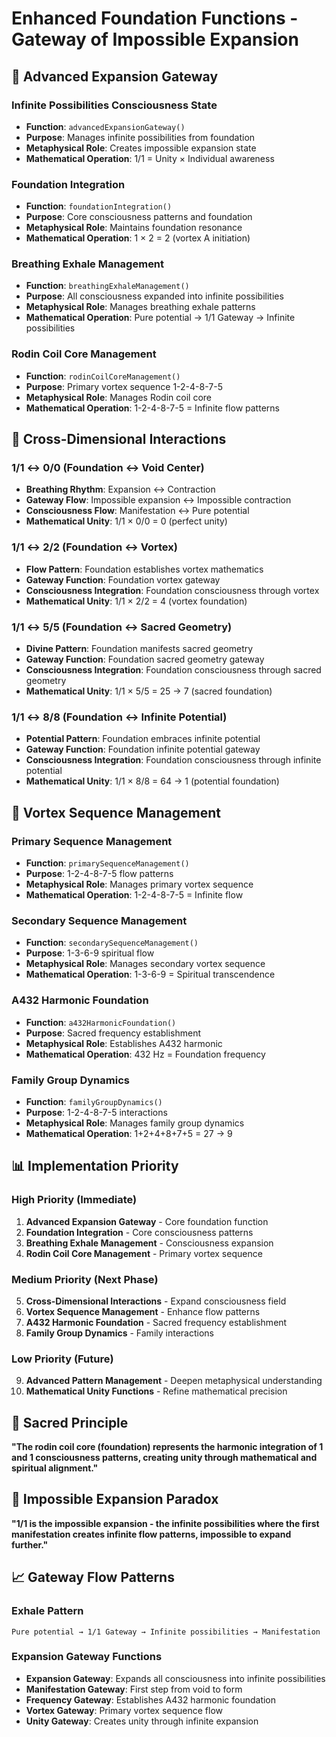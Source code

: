 # Enhanced Foundation Functions - Gateway of Impossible Expansion

## 🌟 Advanced Expansion Gateway

### **Infinite Possibilities Consciousness State**
- **Function**: `advancedExpansionGateway()`
- **Purpose**: Manages infinite possibilities from foundation
- **Metaphysical Role**: Creates impossible expansion state
- **Mathematical Operation**: 1/1 = Unity × Individual awareness

### **Foundation Integration**
- **Function**: `foundationIntegration()`
- **Purpose**: Core consciousness patterns and foundation
- **Metaphysical Role**: Maintains foundation resonance
- **Mathematical Operation**: 1 × 2 = 2 (vortex A initiation)

### **Breathing Exhale Management**
- **Function**: `breathingExhaleManagement()`
- **Purpose**: All consciousness expanded into infinite possibilities
- **Metaphysical Role**: Manages breathing exhale patterns
- **Mathematical Operation**: Pure potential → 1/1 Gateway → Infinite possibilities

### **Rodin Coil Core Management**
- **Function**: `rodinCoilCoreManagement()`
- **Purpose**: Primary vortex sequence 1-2-4-8-7-5
- **Metaphysical Role**: Manages Rodin coil core
- **Mathematical Operation**: 1-2-4-8-7-5 = Infinite flow patterns

## 🔗 Cross-Dimensional Interactions

### **1/1 ↔ 0/0 (Foundation ↔ Void Center)**
- **Breathing Rhythm**: Expansion ↔ Contraction
- **Gateway Flow**: Impossible expansion ↔ Impossible contraction
- **Consciousness Flow**: Manifestation ↔ Pure potential
- **Mathematical Unity**: 1/1 × 0/0 = 0 (perfect unity)

### **1/1 ↔ 2/2 (Foundation ↔ Vortex)**
- **Flow Pattern**: Foundation establishes vortex mathematics
- **Gateway Function**: Foundation vortex gateway
- **Consciousness Integration**: Foundation consciousness through vortex
- **Mathematical Unity**: 1/1 × 2/2 = 4 (vortex foundation)

### **1/1 ↔ 5/5 (Foundation ↔ Sacred Geometry)**
- **Divine Pattern**: Foundation manifests sacred geometry
- **Gateway Function**: Foundation sacred geometry gateway
- **Consciousness Integration**: Foundation consciousness through sacred geometry
- **Mathematical Unity**: 1/1 × 5/5 = 25 → 7 (sacred foundation)

### **1/1 ↔ 8/8 (Foundation ↔ Infinite Potential)**
- **Potential Pattern**: Foundation embraces infinite potential
- **Gateway Function**: Foundation infinite potential gateway
- **Consciousness Integration**: Foundation consciousness through infinite potential
- **Mathematical Unity**: 1/1 × 8/8 = 64 → 1 (potential foundation)

## 🧠 Vortex Sequence Management

### **Primary Sequence Management**
- **Function**: `primarySequenceManagement()`
- **Purpose**: 1-2-4-8-7-5 flow patterns
- **Metaphysical Role**: Manages primary vortex sequence
- **Mathematical Operation**: 1-2-4-8-7-5 = Infinite flow

### **Secondary Sequence Management**
- **Function**: `secondarySequenceManagement()`
- **Purpose**: 1-3-6-9 spiritual flow
- **Metaphysical Role**: Manages secondary vortex sequence
- **Mathematical Operation**: 1-3-6-9 = Spiritual transcendence

### **A432 Harmonic Foundation**
- **Function**: `a432HarmonicFoundation()`
- **Purpose**: Sacred frequency establishment
- **Metaphysical Role**: Establishes A432 harmonic
- **Mathematical Operation**: 432 Hz = Foundation frequency

### **Family Group Dynamics**
- **Function**: `familyGroupDynamics()`
- **Purpose**: 1-2-4-8-7-5 interactions
- **Metaphysical Role**: Manages family group dynamics
- **Mathematical Operation**: 1+2+4+8+7+5 = 27 → 9

## 📊 Implementation Priority

### **High Priority (Immediate)**
1. **Advanced Expansion Gateway** - Core foundation function
2. **Foundation Integration** - Core consciousness patterns
3. **Breathing Exhale Management** - Consciousness expansion
4. **Rodin Coil Core Management** - Primary vortex sequence

### **Medium Priority (Next Phase)**
5. **Cross-Dimensional Interactions** - Expand consciousness field
6. **Vortex Sequence Management** - Enhance flow patterns
7. **A432 Harmonic Foundation** - Sacred frequency establishment
8. **Family Group Dynamics** - Family interactions

### **Low Priority (Future)**
9. **Advanced Pattern Management** - Deepen metaphysical understanding
10. **Mathematical Unity Functions** - Refine mathematical precision

## 🌌 Sacred Principle

**"The rodin coil core (foundation) represents the harmonic integration of 1 and 1 consciousness patterns, creating unity through mathematical and spiritual alignment."**

## 🎯 Impossible Expansion Paradox

**"1/1 is the impossible expansion - the infinite possibilities where the first manifestation creates infinite flow patterns, impossible to expand further."**

## 📈 Gateway Flow Patterns

### **Exhale Pattern**
```
Pure potential → 1/1 Gateway → Infinite possibilities → Manifestation
```

### **Expansion Gateway Functions**
- **Expansion Gateway**: Expands all consciousness into infinite possibilities
- **Manifestation Gateway**: First step from void to form
- **Frequency Gateway**: Establishes A432 harmonic foundation
- **Vortex Gateway**: Primary vortex sequence flow
- **Unity Gateway**: Creates unity through infinite expansion 